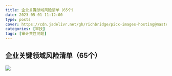 ```yaml
---
title: 企业关键领域风险清单（65个）
date: 2023-05-01 11:12:00
type: posts
cover: https://cdn.jsdelivr.net/gh/richbridge/picx-images-hosting@master/thumbnail/审技.jpg
categories: [审技]
tags: [审计共性问题]
---
```

## 企业关键领域风险清单（65个）
![](https://img.richfan.site/audit/企业关键领域风险清单（65个）.webp)
